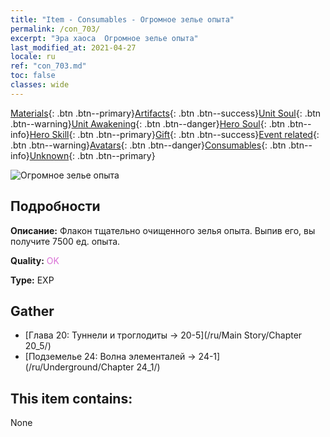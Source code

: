```yaml
---
title: "Item - Consumables - Огромное зелье опыта"
permalink: /con_703/
excerpt: "Эра хаоса  Огромное зелье опыта"
last_modified_at: 2021-04-27
locale: ru
ref: "con_703.md"
toc: false
classes: wide
---
```

 [Materials](/ItemsRU/){: .btn .btn--primary}[Artifacts](/ItemsRU/Artifacts/){: .btn .btn--success}[Unit Soul](/ItemsRU/UnitSoul/){: .btn .btn--warning}[Unit Awakening](/ItemsRU/UnitAwakening/){: .btn .btn--danger}[Hero Soul](/ItemsRU/HeroSoul/){: .btn .btn--info}[Hero Skill](/ItemsRU/HeroSkill/){: .btn .btn--primary}[Gift](/ItemsRU/Gift/){: .btn .btn--success}[Event related](/ItemsRU/Events/){: .btn .btn--warning}[Avatars](/ItemsRU/Avatars/){: .btn .btn--danger}[Consumables](/ItemsRU/Consumables/){: .btn .btn--info}[Unknown](/ItemsRU/Unknown/){: .btn .btn--primary}

 ![Огромное зелье опыта](/images/t/i_503.png)

## Подробности
 **Описание:** Флакон тщательно очищенного зелья опыта. Выпив его, вы получите 7500 ед. опыта.

 **Quality:** <span style="color: #DA70D6">OK</span>

 **Type:** EXP

## Gather

*    [Глава 20: Туннели и троглодиты -> 20-5](/ru/Main Story/Chapter 20_5/) 
*    [Подземелье 24: Волна элементалей -> 24-1](/ru/Underground/Chapter 24_1/) 

## This item contains:

  None

